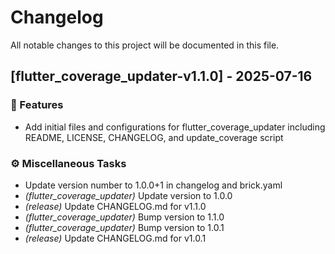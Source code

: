 # Changelog

All notable changes to this project will be documented in this file.

## [flutter_coverage_updater-v1.1.0] - 2025-07-16

### 🚀 Features

- Add initial files and configurations for flutter_coverage_updater including README, LICENSE, CHANGELOG, and update_coverage script

### ⚙️ Miscellaneous Tasks

- Update version number to 1.0.0+1 in changelog and brick.yaml
- *(flutter_coverage_updater)* Update version to 1.0.0
- *(release)* Update CHANGELOG.md for v1.1.0
- *(flutter_coverage_updater)* Bump version to 1.1.0
- *(flutter_coverage_updater)* Bump version to 1.0.1
- *(release)* Update CHANGELOG.md for v1.0.1

<!-- generated by git-cliff -->
